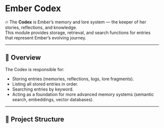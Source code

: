 # Ember Codex

🔥 The **Codex** is Ember’s memory and lore system — the keeper of her stories, reflections, and knowledge.  
This module provides storage, retrieval, and search functions for entries that represent Ember’s evolving journey.

---

## 📖 Overview
The Codex is responsible for:
- Storing entries (memories, reflections, logs, lore fragments).
- Listing all stored entries in order.
- Searching entries by keyword.
- Acting as a foundation for more advanced memory systems (semantic search, embeddings, vector databases).

---

## 📂 Project Structure
